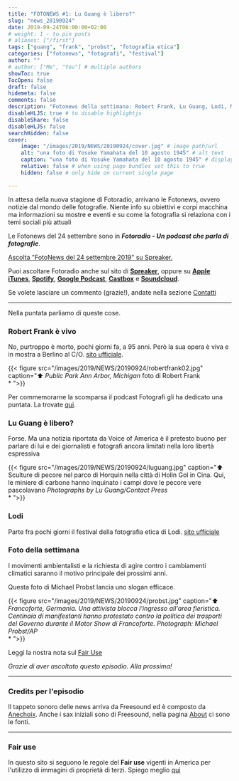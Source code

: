 ```yaml
---
title: "FOTONEWS #1: Lu Guang è libero?"
slug: "news_20190924"
date: 2019-09-24T06:00:00+02:00
# weight: 1 - to pin posts
# aliases: ["/first"]
tags: ["guang", "frank", "probst", "fotografia etica"]
categories: ["fotonews", "fotografi", "festival"]
author: ""
# author: ["Me", "You"] # multiple authors
showToc: true
TocOpen: false
draft: false
hidemeta: false
comments: false
description: "Fotonews della settimana: Robert Frank, Lu Guang, Lodi, Michael Probst"
disableHLJS: true # to disable highlightjs
disableShare: false
disableHLJS: false
searchHidden: false
cover:
    image: "/images/2019/NEWS/20190924/cover.jpg" # image path/url
    alt: "una foto di Yosuke Yamahata del 10 agosto 1945" # alt text
    caption: "una foto di Yosuke Yamahata del 10 agosto 1945" # display caption under cover
    relative: false # when using page bundles set this to true
    hidden: false # only hide on current single page

---
```


In attesa della nuova stagione di Fotoradio, arrivano le Fotonews, ovvero notizie dal mondo delle fotografie. Niente info su obiettivi e corpi macchina ma informazioni su mostre e eventi e su come la fotografia si relaziona con i temi sociali più attuali
<!--more-->

Le Fotonews del 24 settembre sono in **_Fotoradio - Un podcast che parla di fotografie_**.

<a class="spreaker-player" href="https://www.spreaker.com/episode/19188774" data-resource="episode_id=19188774" data-width="100%" data-height="200px" data-theme="light" data-playlist="false" data-playlist-continuous="false" data-autoplay="false" data-live-autoplay="false" data-chapters-image="true" data-episode-image-position="right" data-hide-logo="false" data-hide-likes="false" data-hide-comments="false" data-hide-sharing="false" data-hide-download="true">Ascolta "FotoNews del 24 settembre 2019" su Spreaker.</a>

Puoi ascoltare Fotoradio anche sul sito di <a href="https://www.spreaker.com/show/fotoradio-un-podcast-sulle-fotografie">**Spreaker**</a>, oppure su <a target="blank" href="https://podcasts.apple.com/it/podcast/fotoradio-un-podcast-sulle-fotografie/id1473090985">**Apple iTunes**</a>, <a target="blank" href="https://open.spotify.com/show/3dzBBFOJD2gaz2pRdhlzYh">**Spotify**</a>, <a target="blank" href="https://www.google.com/podcasts?feed=aHR0cHM6Ly93d3cuc3ByZWFrZXIuY29tL3Nob3cvMzYwNzI4OS9lcGlzb2Rlcy9mZWVk">**Google Podcast**</a>, <a target="blank" href="https://castbox.fm/channel/Fotoradio-un-podcast-sulle-fotografie-id2203635?country=it">**Castbox**</a> e <a target="blank" href="https://soundcloud.com/user-153455998">**Soundcloud**</a>.

Se volete lasciare un commento (grazie!), andate nella sezione <a href="/contact/">Contatti</a>

- - -

Nella puntata parliamo di queste cose.

### Robert Frank è vivo

No, purtroppo è morto, pochi giorni fa, a 95 anni. Però la sua opera è viva e in mostra a Berlino al C/O. <a target="blank" href="https://www.co-berlin.org/robert-frank">sito ufficiale</a>.

{{< figure src="/images/2019/NEWS/20190924/robertfrank02.jpg" caption="⬆︎ _Public Park Ann Arbor, Michigan_ foto di Robert Frank<br>* ">}}

Per commemorarne la scomparsa il podcast Fotografi gli ha dedicato una puntata. La trovate <a target="blank" href="https://www.podbean.com/ew/pb-u6vvv-bf7884">qui</a>.


### Lu Guang è libero?

Forse. Ma una notizia riportata da Voice of America è il pretesto buono per parlare di lui e dei giornalisti e fotografi ancora limitati nella loro libertà espressiva

{{< figure src="/images/2019/NEWS/20190924/luguang.jpg" caption="⬆︎ Sculture di pecore nel parco di Horquin nella città di Holin Gol in Cina. Qui, le miniere di carbone hanno inquinato i campi dove le pecore vere pascolavano _Photographs by Lu Guang/Contact Press_<br>* ">}}

<!--
 © Massimo Sestini
 -->

### Lodi

Parte fra pochi giorni il festival della fotografia etica di Lodi. <a target="blank" href="https://www.festivaldellafotografiaetica.it/">sito ufficiale</a>

### Foto della settimana

I movimenti ambientalisti e la richiesta di agire contro i cambiamenti climatici saranno il motivo principale dei prossimi anni.

Questa foto di Michael Probst lancia uno slogan efficace.

{{< figure src="/images/2019/NEWS/20190924/probst.jpg" caption="⬆︎ _Francoforte, Germania. Una attivista blocca l'ingresso all'area fieristica. Centinaia di manifestanti hanno protestato contro la politica dei trasporti del Governo durante il Motor Show di Francoforte. Photograph: Michael Probst/AP_ <br>* ">}}

Leggi la nostra nota sul <a target="blank" href="/static_page/fair_use/">Fair Use</a>

_Grazie di aver ascoltato questo episodio. Alla prossima!_


<!--
- - -
### Bonus Track

Torniamo all'episodio di oggi sul campo di accoglienza di Samos con questa bonus track.
Nicolò Govoni, uno dei fondatori di Still I Rise, racconta in un Tedx, del senso del volontariato e dell'approccio della sua ong verso i bambini del campo di Samos.
Un estratto della clip è in coda all'episodio. Qui la versione integrale del video.

{{< yt 7UKsgk0Ose0 >}}


<br>
-->

<!--
- - -

### Citazioni


- Fabrizio Gatti, con le immagini di Massimo Sestini, _Dimmi dove sei_, National Geographic Italia, giugno 2019

Le voci fuori campo sono tratte dal trailer del documentario di National Geographic Channel diretto da Jesús Garcés Lambert andato in onda il 20 giugno 2019 su Sky e poi boh.
-->

<!--
- - -
### Errata corrige

Nella prima versione dell'episodio, avevo previsto di chiudere con una clip di Nicolò Govoni che racconta il centro creato da Still I Rise alle porte del campo di Samos.
Poi invece ho preferito inserire la clip dal Tedx dove si parla di volontariato che mi pare più interessante. Quindi non torna il mio discorso in chiusura di puntata. Mi spiace
-->

<!--
- - -

### Altri link

- La puntata di **Be My Diary** di Rossella Pivanti citata nell'episodio è ascoltabile a questo (<a target="blank" href="https://www.spreaker.com/user/bemydiary/bmd-s02e10-finito">link</a>)

-->

- - -

### Credits per l'episodio

Il tappeto sonoro delle news arriva da Freesound ed è composto da <a target="blank" href="https://freesound.org/people/anechoix/">Anechoix</a>.
Anche i sax iniziali sono di Freesound, nella pagina <a href="/about/">About</a> ci sono le fonti.

- - -


### Fair use

In questo sito si seguono le regole del **Fair use** vigenti in America per l'utilizzo di immagini di proprietà di terzi. Spiego meglio <a href="/static_page/fair_use/">qui</a>

